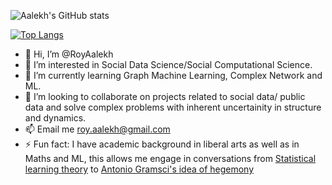 ![Aalekh's GitHub stats](https://github-readme-stats.vercel.app/api?username=RoyAalekh&show_icons=true&theme=nord)

[![Top Langs](https://github-readme-stats.vercel.app/api/top-langs/?username=RoyAalekh)](https://github.com/RoyAalekh/github-readme-stats)


- 👋 Hi, I’m @RoyAalekh
- 👀 I’m interested in Social Data Science/Social Computational Science.
- 🌱 I’m currently learning Graph Machine Learning, Complex Network and ML.
- 💞️ I’m looking to collaborate on projects related to social data/ public data and solve complex problems with inherent uncertainity in structure and dynamics.
- 📫 Email me roy.aalekh@gmail.com
- ⚡ Fun fact: I have academic background in liberal arts as well as in Maths and ML, this allows me engage in conversations from [Statistical learning theory](https://statisticalsupportandresearch.wordpress.com/wp-content/uploads/2017/05/vladimir-vapnik-the-nature-of-statistical-learning-springer-2010.pdf) to [Antonio Gramsci's idea of hegemony](https://www.marxists.org/history/erol/ncm-7/tr-gramsci.htm)

<!---
RoyAalekh/RoyAalekh is a ✨ special ✨ repository because its `README.md` (this file) appears on your GitHub profile.
You can click the Preview link to take a look at your changes.
--->
